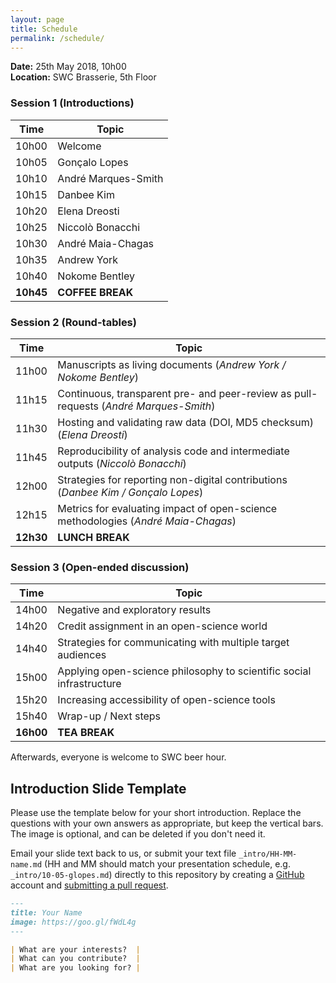 ```yaml
---
layout: page
title: Schedule
permalink: /schedule/
---
```


 **Date:** 25th May 2018, 10h00  
 **Location:** SWC Brasserie, 5th Floor
 
### Session 1 (Introductions)

|   Time    |  Topic              |
| --------- | ------------------- |
|   10h00   | Welcome             |
|   10h05   | Gonçalo Lopes       |
|   10h10   | André Marques-Smith |
|   10h15   | Danbee Kim          |
|   10h20   | Elena Dreosti       |
|   10h25   | Niccolò Bonacchi    |
|   10h30   | André Maia-Chagas   |
|   10h35   | Andrew York         |
|   10h40   | Nokome Bentley      |
| **10h45** | **COFFEE BREAK**    |

### Session 2 (Round-tables)

|   Time    |  Topic              |
| --------- | ------------------- |
|   11h00   | Manuscripts as living documents (*Andrew York / Nokome Bentley*) |
|   11h15   | Continuous, transparent pre- and peer-review as pull-requests (*André Marques-Smith*) |
|   11h30   | Hosting and validating raw data (DOI, MD5 checksum) (*Elena Dreosti*) |
|   11h45   | Reproducibility of analysis code and intermediate outputs (*Niccolò Bonacchi*) |
|   12h00   | Strategies for reporting non-digital contributions (*Danbee Kim / Gonçalo Lopes*) |
|   12h15   | Metrics for evaluating impact of open-science methodologies (*André Maia-Chagas*) |
| **12h30** | **LUNCH BREAK** |

### Session 3 (Open-ended discussion)

|   Time    |  Topic              |
| --------- | ------------------- |
|   14h00   | Negative and exploratory results |
|   14h20   | Credit assignment in an open-science world |
|   14h40   | Strategies for communicating with multiple target audiences |
|   15h00   | Applying open-science philosophy to scientific social infrastructure |
|   15h20   | Increasing accessibility of open-science tools |
|   15h40   | Wrap-up / Next steps |
| **16h00** | **TEA BREAK** |

Afterwards, everyone is welcome to SWC beer hour.

## Introduction Slide Template 

Please use the template below for your short introduction. Replace the questions with your own answers as appropriate, but keep the vertical bars. The image is optional, and can be deleted if you don't need it.

Email your slide text back to us, or submit your text file `_intro/HH-MM-name.md` (HH and MM should match your presentation schedule, e.g. `_intro/10-05-glopes.md`) directly to this repository by creating a [GitHub](https://github.com/) account and [submitting a pull request](https://github.com/kampff-lab/sc.io/new/master).

```markdown
---
title: Your Name
image: https://goo.gl/fWdL4g
---

| What are your interests?  |
| What can you contribute?  |
| What are you looking for? |

```
